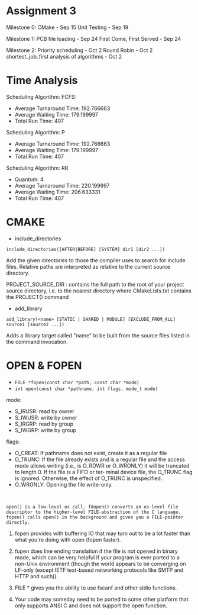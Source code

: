 # Assignment 3

Milestone 0: 
CMake - Sep 15
Unit Testing - Sep 19

Milestone 1: 
PCB file loading - Sep 24
First Come, First Served - Sep 24

Milestone 2: 
Priority scheduling - Oct 2 
Round Robin - Oct 2
shortest_job_first
analysis of algorithms - Oct 2

# Time Analysis
Scheduling Algorithm: FCFS:
- Average Turnaround Time: 192.766663
- Average Waiting Time: 179.199997
- Total Run Time: 407

Scheduling Algorithm: P
- Average Turnaround Time: 192.766663
- Average Waiting Time: 179.199997
- Total Run Time: 407

Scheduling Algorithm: RR
- Quantum: 4
- Average Turnaround Time: 220.199997
- Average Waiting Time: 206.633331
- Total Run Time: 407




# CMAKE

- include_directories

`include_directories([AFTER|BEFORE] [SYSTEM] dir1 [dir2 ...])`

Add the given directories to those the compiler uses to search for include files. Relative paths are interpreted as relative to the current source directory.

PROJECT_SOURCE_DIR : contains the full path to the root of your
project source directory, i.e. to the nearest directory where
CMakeLists.txt contains the PROJECT() command

- add_library

`add_library(<name> [STATIC | SHARED | MODULE] [EXCLUDE_FROM_ALL] source1 [source2 ...])`

Adds a library target called "name" to be built from the source files listed in the command invocation.


# OPEN & FOPEN

- `FILE *fopen(const char *path, const char *mode)`
- `int open(const char *pathname, int flags, mode_t mode)`

mode: 
- S_IRUSR: read by owner
- S_IWUSR: write by owner
- S_IRGRP: read by group
- S_IWGRP: write by group

flags:
- O_CREAT: If pathname does not exist, create it as a regular file
- O_TRUNC: If the file already exists and is a regular file and the
              access mode allows writing (i.e., is O_RDWR or O_WRONLY) it
              will be truncated to length 0.  If the file is a FIFO or ter‐
              minal device file, the O_TRUNC flag is ignored.  Otherwise,
              the effect of O_TRUNC is unspecified.
- O_WRONLY: Opening the file write-only.

</br>

    open() is a low-level os call. fdopen() converts an os-level file descriptor to the higher-level FILE-abstraction of the C language. fopen() calls open() in the background and gives you a FILE-pointer directly.

1. fopen provides with buffering IO that may turn out to be a lot faster than what you're doing with open (fopen faster).

2. fopen does line ending translation if the file is not opened in binary mode, which can be very helpful if your program is ever ported to a non-Unix environment (though the world appears to be converging on LF-only (except IETF text-based networking protocols like SMTP and HTTP and such)).

3. FILE * gives you the ability to use fscanf and other stdio functions.

4. Your code may someday need to be ported to some other platform that only supports ANSI C and does not support the open function. 